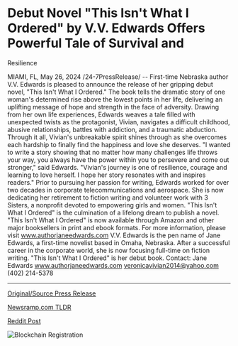 # Debut Novel "This Isn't What I Ordered" by V.V. Edwards Offers Powerful Tale of Survival and
Resilience

MIAMI, FL, May 26, 2024 /24-7PressRelease/ -- First-time Nebraska author V.V. Edwards is pleased to announce the release of her gripping debut novel, "This Isn't What I Ordered." The book tells the dramatic story of one woman's determined rise above the lowest points in her life, delivering an uplifting message of hope and strength in the face of adversity.  Drawing from her own life experiences, Edwards weaves a tale filled with unexpected twists as the protagonist, Vivian, navigates a difficult childhood, abusive relationships, battles with addiction, and a traumatic abduction. Through it all, Vivian's unbreakable spirit shines through as she overcomes each hardship to finally find the happiness and love she deserves.  "I wanted to write a story showing that no matter how many challenges life throws your way, you always have the power within you to persevere and come out stronger," said Edwards. "Vivian's journey is one of resilience, courage and learning to love herself. I hope her story resonates with and inspires readers."  Prior to pursuing her passion for writing, Edwards worked for over two decades in corporate telecommunications and aerospace. She is now dedicating her retirement to fiction writing and volunteer work with 3 Sisters, a nonprofit devoted to empowering girls and women. "This Isn't What I Ordered" is the culmination of a lifelong dream to publish a novel.  "This Isn't What I Ordered" is now available through Amazon and other major booksellers in print and ebook formats. For more information, please visit www.authorjaneedwards.com  V.V. Edwards is the pen name of Jane Edwards, a first-time novelist based in Omaha, Nebraska. After a successful career in the corporate world, she is now focusing full-time on fiction writing. "This Isn't What I Ordered" is her debut book.  Contact: Jane Edwards www.authorjaneedwards.com veronicavivian2014@yahoo.com (402) 214-5378 

---

[Original/Source Press Release](https://www.24-7pressrelease.com/press-release/511057/debut-novel-this-isnt-what-i-ordered-by-vv-edwards-offers-powerful-tale-of-survival-andresilience)
                    

[Newsramp.com TLDR](None) 



[Reddit Post](https://www.reddit.com/r/newsramp/comments/1d11ine/debut_novel_this_isnt_what_i_ordered_delivers/) 



![Blockchain Registration](https://cdn.newsramp.app/24-7PressRelease/qrcode/245/26/pinkfxGz.webp)